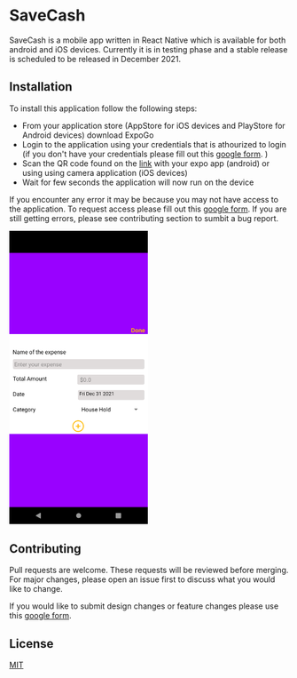 # SaveCash

SaveCash is a mobile app written in React Native which is available for both android and iOS devices. Currently it is in testing phase and a stable release is scheduled to be released in December 2021. 

## Installation

To install this application follow the following steps: 
- From your application store (AppStore for iOS devices and PlayStore for Android devices) download ExpoGo
- Login to the application using your credentials that is athourized to login (if you don't have your credentials please fill out this [google form](https://forms.gle/DU1xbrtGhcWDuNQ5A). )
- Scan the QR code found on the [link](https://expo.dev/@funnybacon/SaveCash) with your expo app (android) or using using camera application (iOS devices)
- Wait for few seconds the application will now run on the device

If you encounter any error it may be because you may not have access to the application. To request access please fill out this [google form](https://forms.gle/DU1xbrtGhcWDuNQ5A). If you are still getting errors, please see contributing section to sumbit a bug report. 

<img src="https://raw.githubusercontent.com/karundawadi/SaveCash/main/Screenshots/Phone/add_expenses.png" width="250" height="auto"/>

## Contributing
Pull requests are welcome. These requests will be reviewed before merging. For major changes, please open an issue first to discuss what you would like to change.

If you would like to submit design changes or feature changes please use this [google form](https://forms.gle/kRkCRP1VKtmUSYMAA).

## License
[MIT](https://choosealicense.com/licenses/mit/)
